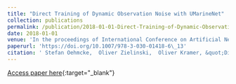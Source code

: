 ```yaml
---
title: "Direct Training of Dynamic Observation Noise with UMarineNet"
collection: publications
permalink: /publication/2018-01-01-Direct-Training-of-Dynamic-Observation-Noise-with-UMarineNet
date: 2018-01-01
venue: 'In the proceedings of International Conference on Artificial Neural Networks (ICANN)'
paperurl: 'https://doi.org/10.1007/978-3-030-01418-6\_13'
citation: ' Stefan Oehmcke,  Oliver Zielinski,  Oliver Kramer, &quot;Direct Training of Dynamic Observation Noise with UMarineNet.&quot; In the proceedings of International Conference on Artificial Neural Networks (ICANN), 2018.'
---
```

[Access paper here](https://doi.org/10.1007/978-3-030-01418-6\_13){:target="_blank"}
